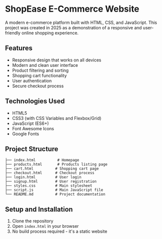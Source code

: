 # ShopEase E-Commerce Website

A modern e-commerce platform built with HTML, CSS, and JavaScript. This project was created in 2025 as a demonstration of a responsive and user-friendly online shopping experience.

## Features

- Responsive design that works on all devices
- Modern and clean user interface
- Product filtering and sorting
- Shopping cart functionality
- User authentication
- Secure checkout process

## Technologies Used

- HTML5
- CSS3 (with CSS Variables and Flexbox/Grid)
- JavaScript (ES6+)
- Font Awesome Icons
- Google Fonts

## Project Structure

```
├── index.html          # Homepage
├── products.html       # Products listing page
├── cart.html          # Shopping cart page
├── checkout.html      # Checkout process
├── login.html         # User login
├── signup.html        # User registration
├── styles.css         # Main stylesheet
├── script.js          # Main JavaScript file
└── README.md          # Project documentation
```

## Setup and Installation

1. Clone the repository
2. Open `index.html` in your browser
3. No build process required - it's a static website
